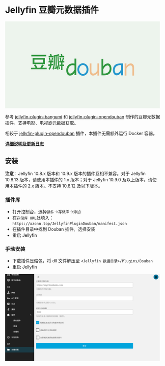 # Jellyfin 豆瓣元数据插件
![Logo](assets/images/logo.png)

参考 [jellyfin-plugin-bangumi](https://github.com/kookxiang/jellyfin-plugin-bangumi) 和 [jellyfin-plugin-opendouban](https://github.com/caryyu/jellyfin-plugin-opendouban) 制作的豆瓣元数据插件，支持电影、电视剧元数据获取。

相较于 [jellyfin-plugin-opendouban](https://github.com/caryyu/jellyfin-plugin-opendouban) 插件，本插件无需额外运行 Docker 容器。

**[详细说明及更新日志](https://xzonn.top/posts/Jellyfin-Plugin-Douban.html)**

## 安装
**注意**：Jellyfin 10.8.x 版本和 10.9.x 版本的插件互相不兼容。对于 Jellyfin 10.8.13 版本，请使用本插件的 1.x 版本；对于 Jellyfin 10.9.0 及以上版本，请使用本插件的 2.x 版本。不支持 10.8.12 及以下版本。

### 插件库
- 打开控制台，选择`插件`→`存储库`→`添加`
- 在`存储库 URL`处填入：`https://xzonn.top/JellyfinPluginDouban/manifest.json`
- 在插件目录中找到 Douban 插件，选择安装
- 重启 Jellyfin

### 手动安装
- 下载插件压缩包，将 dll 文件解压至 `<Jellyfin 数据目录>/Plugins/Douban`
- 重启 Jellyfin

![设置项预览](assets/images/preview.png)